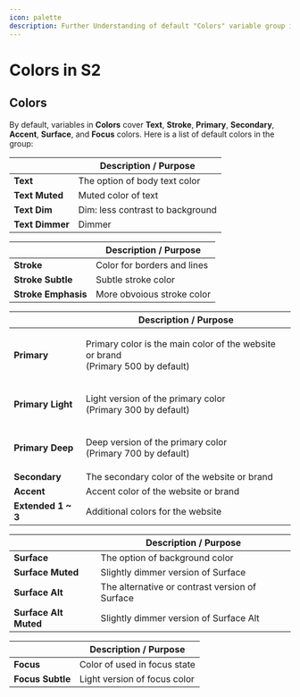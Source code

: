 ```yaml
---
icon: palette
description: Further Understanding of default "Colors" variable group in the S2 Framework.
---
```


# Colors in S2

## Colors

By default, variables in **Colors** cover **Text**, **Stroke**, **Primary**, **Secondary**, **Accent**, **Surface**, and **Focus** colors. Here is a list of default colors in the group:

|                 | Description / Purpose            |
| --------------- | -------------------------------- |
| **Text**        | The option of body text color    |
| **Text Muted**  | Muted color of text              |
| **Text Dim**    | Dim: less contrast to background |
| **Text Dimmer** | Dimmer                           |

|                     | Description / Purpose       |
| ------------------- | --------------------------- |
| **Stroke**          | Color for borders and lines |
| **Stroke Subtle**   | Subtle stroke color         |
| **Stroke Emphasis** | More obvoious stroke color  |

|                     | Description / Purpose                                                                      |
| ------------------- | ------------------------------------------------------------------------------------------ |
| **Primary**         | <p>Primary color is the main color of the website or brand<br>(Primary 500 by default)</p> |
| **Primary Light**   | <p>Light version of the primary color<br>(Primary 300 by default)</p>                      |
| **Primary Deep**    | <p>Deep version of the primary color<br>(Primary 700 by default)</p>                       |
| **Secondary**       | The secondary color of the website or brand                                                |
| **Accent**          | Accent color of the website or brand                                                       |
| **Extended 1 \~ 3** | Additional colors for the website                                                          |

|                       | Description / Purpose                          |
| --------------------- | ---------------------------------------------- |
| **Surface**           | The option of background color                 |
| **Surface Muted**     | Slightly dimmer version of Surface             |
| **Surface Alt**       | The alternative or contrast version of Surface |
| **Surface Alt Muted** | Slightly dimmer version of Surface Alt         |

|                  | Description / Purpose        |
| ---------------- | ---------------------------- |
| **Focus**        | Color of used in focus state |
| **Focus Subtle** | Light version of focus color |



